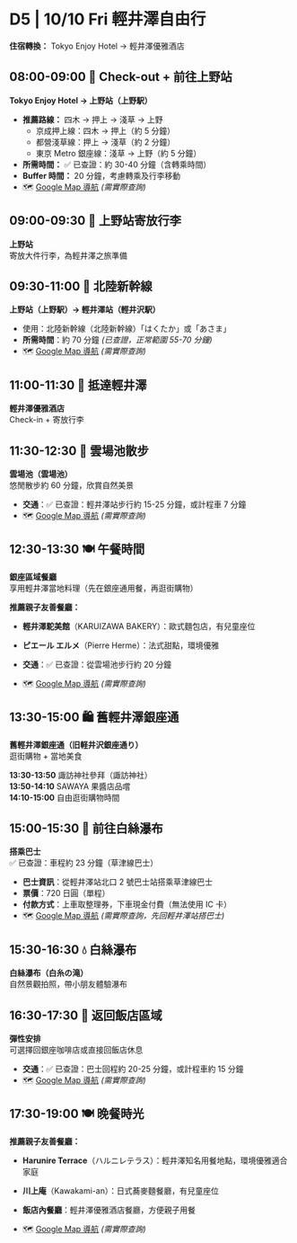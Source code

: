 # D5 | 10/10 Fri 輕井澤自由行

**住宿轉換：** Tokyo Enjoy Hotel → 輕井澤優雅酒店

## **08:00-09:00** 🧳 Check-out + 前往上野站

**Tokyo Enjoy Hotel → 上野站（上野駅）**  

- **推薦路線：** 四木 → 押上 → 淺草 → 上野
  - 京成押上線：四木 → 押上（約 5 分鐘）
  - 都營淺草線：押上 → 淺草（約 2 分鐘）
  - 東京 Metro 銀座線：淺草 → 上野（約 5 分鐘）
- **所需時間：** ✅ 已查證：約 30-40 分鐘（含轉乘時間）
- **Buffer 時間：** 20 分鐘，考慮轉乘及行李移動
- 🗺️ [Google Map 導航](https://www.google.com/maps/dir/四ツ木駅/錦糸町駅/上野駅) *(需實際查詢)*

## **09:00-09:30** 🧳 上野站寄放行李

**上野站**  
寄放大件行李，為輕井澤之旅準備

## **09:30-11:00** 🚄 北陸新幹線

**上野站（上野駅）→ 輕井澤站（輕井沢駅）**  

- 使用：北陸新幹線（北陸新幹線）「はくたか」或「あさま」
- **所需時間**：約 70 分鐘 *(已查證，正常範圍 55-70 分鐘)*
- 🗺️ [Google Map 導航](https://www.google.com/maps/dir/上野駅/輕井沢駅) *(需實際查詢)*

## **11:00-11:30** 🏨 抵達輕井澤

**輕井澤優雅酒店**  
Check-in + 寄放行李

## **11:30-12:30** 🌸 雲場池散步

**雲場池（雲場池）**  
悠閒散步約 60 分鐘，欣賞自然美景

- **交通**：✅ 已查證：輕井澤站步行約 15-25 分鐘，或計程車 7 分鐘
- 🗺️ [Google Map 導航](https://www.google.com/maps/dir/軟井沢駅/雲場池) *(需實際查詢)*

## **12:30-13:30** 🍽️ 午餐時間

**銀座區域餐廳**  
享用輕井澤當地料理（先在銀座通用餐，再逛街購物）

**推薦親子友善餐廳：**

- **輕井澤駝美館**（KARUIZAWA BAKERY）：歐式麵包店，有兒童座位
- **ピエール エルメ**（Pierre Herme）：法式甜點，環境優雅

- **交通**：✅ 已查證：從雲場池步行約 20 分鐘
- 🗺️ [Google Map 導航](https://www.google.com/maps/dir/雲場池/旧軟井沢銀座通り) *(需實際查詢)*

## **13:30-15:00** 🛍️ 舊輕井澤銀座通

**舊輕井澤銀座通（旧軽井沢銀座通り）**  
逛街購物 + 當地美食  

**13:30-13:50** 諏訪神社參拜（諏訪神社）  
**13:50-14:10** SAWAYA 果醬店品嚐  
**14:10-15:00** 自由逛街購物時間

## **15:00-15:30** 🚌 前往白絲瀑布

**搭乘巴士**  
✅ 已查證：車程約 23 分鐘（草津線巴士）

- **巴士資訊**：從輕井澤站北口 2 號巴士站搭乘草津線巴士
- **票價**：720 日圓（單程）
- **付款方式**：上車取整理券，下車現金付費（無法使用 IC 卡）
- 🗺️ [Google Map 導航](https://www.google.com/maps/dir/旧軟井沢銀座通り/輕井沢駅) *(需實際查詢，先回輕井澤站搭巴士)*

## **15:30-16:30** 💧 白絲瀑布

**白絲瀑布（白糸の滝）**  
自然景觀拍照，帶小朋友體驗瀑布

## **16:30-17:30** 🏨 返回飯店區域

**彈性安排**  
可選擇回銀座咖啡店或直接回飯店休息

- **交通**：✅ 已查證：巴士回程約 20-25 分鐘，或計程車約 15 分鐘
- 🗺️ [Google Map 導航](https://www.google.com/maps/dir/白糸の滝/輕井澤優雅酒店) *(需實際查詢)*

## **17:30-19:00** 🍽️ 晚餐時光

**推薦親子友善餐廳：**

- **Harunire Terrace**（ハルニレテラス）：輕井澤知名用餐地點，環境優雅適合家庭
- **川上庵**（Kawakami-an）：日式蕎麥麵餐廳，有兒童座位
- **飯店內餐廳**：輕井澤優雅酒店餐廳，方便親子用餐

- 🗺️ [Google Map 導航](https://www.google.com/maps/dir/輕井澤優雅酒店/ハルニレテラス) *(需實際查詢)*
